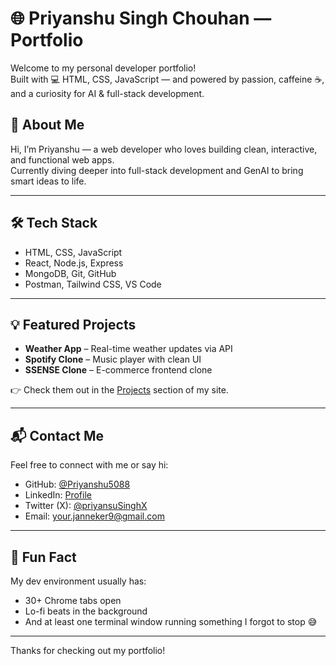 # 🌐 Priyanshu Singh Chouhan — Portfolio

Welcome to my personal developer portfolio!  
Built with 💻 HTML, CSS, JavaScript — and powered by passion, caffeine ☕, and a curiosity for AI & full-stack development.

## 🚀 About Me

Hi, I’m Priyanshu — a web developer who loves building clean, interactive, and functional web apps.  
Currently diving deeper into full-stack development and GenAI to bring smart ideas to life.

---

## 🛠️ Tech Stack

- HTML, CSS, JavaScript
- React, Node.js, Express
- MongoDB, Git, GitHub
- Postman, Tailwind CSS, VS Code

---

## 💡 Featured Projects

- **Weather App** – Real-time weather updates via API  
- **Spotify Clone** – Music player with clean UI  
- **SSENSE Clone** – E-commerce frontend clone

👉 Check them out in the [Projects](#projects) section of my site.

---

## 📬 Contact Me

Feel free to connect with me or say hi:

- GitHub: [@Priyanshu5088](https://github.com/Priyanshu5088)  
- LinkedIn: [Profile](https://www.linkedin.com/feed/)  
- Twitter (X): [@priyansuSinghX](http://x.com/priyansuSinghX)  
- Email: [your.janneker9@gmail.com](mailto:your.janneker9@gmail.com)

---

## 🧠 Fun Fact

My dev environment usually has:
- 30+ Chrome tabs open
- Lo-fi beats in the background
- And at least one terminal window running something I forgot to stop 😅

---

Thanks for checking out my portfolio!

